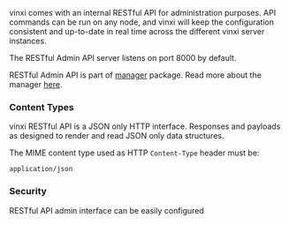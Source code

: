 vinxi comes with an internal RESTful API for administration purposes. 
API commands can be run on any node, and vinxi will keep the configuration consistent and up-to-date in real time across the different vinxi server instances.

The RESTful Admin API server listens on port 8000 by default.

RESTful Admin API is part of [manager]() package. Read more about the manager [here](#manager).

### Content Types

vinxi RESTful API is a JSON only HTTP interface. 
Responses and payloads as designed to render and read JSON only data structures.

The MIME content type used as HTTP `Content-Type` header must be:
```
application/json
```

### Security

RESTful API admin interface can be easily configured
